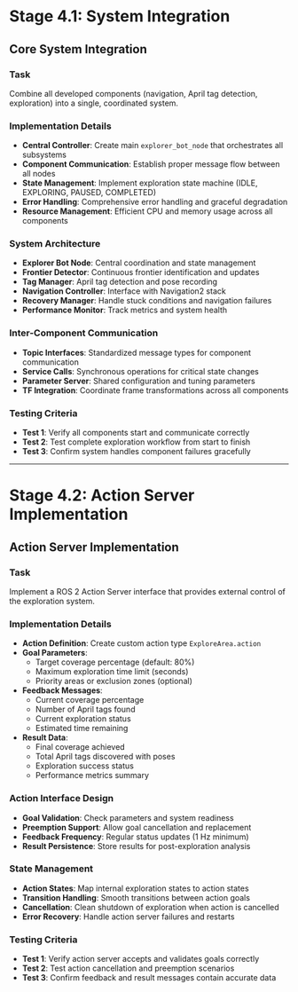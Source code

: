 # Stage 4.1: System Integration

## Core System Integration

### Task
Combine all developed components (navigation, April tag detection, exploration) into a single, coordinated system.

### Implementation Details
- **Central Controller**: Create main `explorer_bot_node` that orchestrates all subsystems
- **Component Communication**: Establish proper message flow between all nodes
- **State Management**: Implement exploration state machine (IDLE, EXPLORING, PAUSED, COMPLETED)
- **Error Handling**: Comprehensive error handling and graceful degradation
- **Resource Management**: Efficient CPU and memory usage across all components

### System Architecture
- **Explorer Bot Node**: Central coordination and state management
- **Frontier Detector**: Continuous frontier identification and updates
- **Tag Manager**: April tag detection and pose recording
- **Navigation Controller**: Interface with Navigation2 stack
- **Recovery Manager**: Handle stuck conditions and navigation failures
- **Performance Monitor**: Track metrics and system health

### Inter-Component Communication
- **Topic Interfaces**: Standardized message types for component communication
- **Service Calls**: Synchronous operations for critical state changes
- **Parameter Server**: Shared configuration and tuning parameters
- **TF Integration**: Coordinate frame transformations across all components

### Testing Criteria
- **Test 1**: Verify all components start and communicate correctly
- **Test 2**: Test complete exploration workflow from start to finish
- **Test 3**: Confirm system handles component failures gracefully

---

# Stage 4.2: Action Server Implementation

## Action Server Implementation

### Task
Implement a ROS 2 Action Server interface that provides external control of the exploration system.

### Implementation Details
- **Action Definition**: Create custom action type `ExploreArea.action`
- **Goal Parameters**:
  - Target coverage percentage (default: 80%)
  - Maximum exploration time limit (seconds)
  - Priority areas or exclusion zones (optional)
- **Feedback Messages**:
  - Current coverage percentage
  - Number of April tags found
  - Current exploration status
  - Estimated time remaining
- **Result Data**:
  - Final coverage achieved
  - Total April tags discovered with poses
  - Exploration success status
  - Performance metrics summary

### Action Interface Design
- **Goal Validation**: Check parameters and system readiness
- **Preemption Support**: Allow goal cancellation and replacement
- **Feedback Frequency**: Regular status updates (1 Hz minimum)
- **Result Persistence**: Store results for post-exploration analysis

### State Management
- **Action States**: Map internal exploration states to action states
- **Transition Handling**: Smooth transitions between action goals
- **Cancellation**: Clean shutdown of exploration when action is cancelled
- **Error Recovery**: Handle action server failures and restarts

### Testing Criteria
- **Test 1**: Verify action server accepts and validates goals correctly
- **Test 2**: Test action cancellation and preemption scenarios
- **Test 3**: Confirm feedback and result messages contain accurate data
